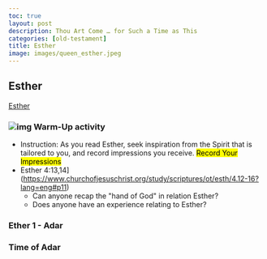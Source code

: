 ```yaml
---
toc: true
layout: post
description: Thou Art Come … for Such a Time as This
categories: [old-testament]
title: Esther
image: images/queen_esther.jpeg
---
```


## Esther

[Esther](https://www.churchofjesuschrist.org/study/manual/come-follow-me-for-sunday-school-old-testament-2022/31?lang=eng) 

### ![img]({{site.baseurl}}/images/queen_esther.jpeg) Warm-Up activity
- Instruction: As you read Esther, seek inspiration from the Spirit that is tailored to you, and record impressions you receive.  <mark>Record Your Impressions</mark>
- Esther 4:13,14](https://www.churchofjesuschrist.org/study/scriptures/ot/esth/4.12-16?lang=eng#p11)
    - Can anyone recap the "hand of God" in relation Esther?
    - Does anyone have an experience relating to Esther?


### Ether 1 - Adar

### Time of Adar


